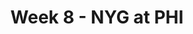 ---
layout: game
title: Week 8 - NYG at PHI
season: 2002
game_id: 2002_08_NYG_PHI
away_team: NYG
home_team: PHI
---